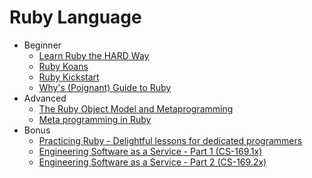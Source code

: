 Ruby Language
=============

* Beginner
  * [Learn Ruby the HARD Way](http://ruby.learncodethehardway.org)
  * [Ruby Koans](https://github.com/neo/ruby_koans)
  * [Ruby Kickstart](https://github.com/JoshCheek/ruby-kickstart)
  * [Why's (Poignant) Guide to Ruby](http://mislav.uniqpath.com/poignant-guide/)
* Advanced
  * [The Ruby Object Model and Metaprogramming](http://pragprog.com/screencasts/v-dtrubyom/the-ruby-object-model-and-metaprogramming)
  * [Meta programming in Ruby](http://pragprog.com/book/ppmetr2/metaprogramming-ruby-2)
* Bonus
  * [Practicing Ruby - Delightful lessons for dedicated programmers](https://practicingruby.com/)
  * [Engineering Software as a Service - Part 1 (CS-169.1x)](https://www.edx.org/course/uc-berkeleyx/uc-berkeleyx-cs169-1x-engineering-1377#.U9_u5oCSyC0)
  * [Engineering Software as a Service - Part 2 (CS-169.2x)](https://www.edx.org/course/uc-berkeleyx/uc-berkeleyx-cs169-2x-software-service-1275)
